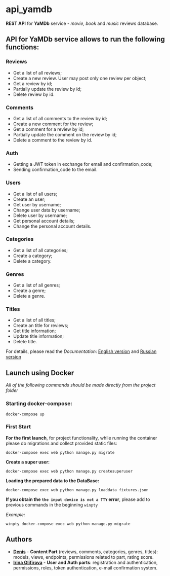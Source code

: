 # api_yamdb

**REST API** for **YaMDb** service - *movie, book* and *music* reviews database.

## API for YaMDb service allows to run the following functions:

### Reviews
* Get a list of all reviews;
* Create a new review. User may post only one review per object;
* Get a review by id;
* Partially update the review by id;
* Delete review by id.

### Comments
* Get a list of all comments to the review by id;
* Create a new comment for the review;
* Get a comment for a review by id;
* Partially update the comment on the review by id;
* Delete a comment to the review by id.

### Auth
* Getting a JWT token in exchange for email and confirmation_code;
* Sending confirmation_code to the email.

### Users
* Get a list of all users;
* Create an user;
* Get user by username;
* Change user data by username;
* Delete user by username;
* Get personal account details;
* Change the personal account details.

### Categories
* Get a list of all categories;
* Create a category;
* Delete a category.

### Genres
* Get a list of all genres;
* Create a genre;
* Delete a genre.

### Titles
* Get a list of all titles;
* Create an title for reviews;
* Get title information;
* Update title information;
* Delete title.


For details, please read the *Documentation*: [English version](https://github.com/olifirovai/api_yamdb/blob/master/static/redoc_en.yaml) and [Russian version](https://github.com/olifirovai/api_yamdb/blob/master/static/redoc_ru.yaml)

## Launch using Docker
*All of the following commands should be made directly from the project folder*

### Starting docker-compose:
```
docker-compose up
```
### First Start
**For the first launch**, for project functionality, while running the container please do migrations and collect provided static files: 
```
docker-compose exec web python manage.py migrate
```
**Create a super user:**
```
docker-compose exec web python manage.py createsuperuser
```
**Loading the prepared data to the DataBase:**
```
docker-compose exec web python manage.py loaddata fixtures.json
```
**If you obtain the ```the input device is not a TTY``` error**, please add to previous commands in the beginning ```winpty```

*Example:*
```
winpty docker-compose exec web python manage.py migrate
```

## Authors
* **[Denis](https://github.com/JackDaniels07)** - **Content Part** (reviews, comments, categories, genres, titles): models, views, endpoints, permissions related to part, rating score.
* **[Irina Olifirova](https://github.com/olifirovai)** - **User and Auth parts**: registration and authentication, permissions, roles, token authentication, e-mail confirmation system.
